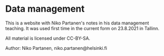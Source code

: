 # Data management

This is a website with Niko Partanen's notes in his data management teaching. It was used first time in the current form on 23.8.2021 in Tallinn. 

All material is licensed under CC-BY-SA. 

Author: Niko Partanen, niko.partanen\@helsinki.fi
